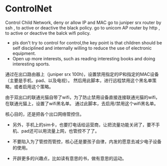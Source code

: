 # ControlNet
Control Child Network, deny or allow IP and MAC
go to juniper srx router by ssh , to active or deactive the black policy.
go to unicom AP router by http , to active or deactive the balck wifi policy.
* pls don't try to control for control,the key point is that children should be self disciplined and internally willing to reduce the use of electronic equipment.
* Open up more interests, such as reading interesting books and doing interesting sports.



通过在出口路由器上（juniper srx 100h)，设置禁用指定的IP和指定的MAC设备（主要是手机、pad、以及电视）。
然后用此脚本，进行远程禁用这个黑名单策略，或者启用这个策略。

由于双出口的联通光猫自带了wifi，为了防止禁用设备直接连接联通光猫的wifi，在联通光猫上，设置了wifi黑名单。
通过此脚本，去启用/禁用这个wifi黑名单。

核心目的，还是把各个出口网络管控住。

* 另外，手机上的sim卡，也要打电话给运营商，让把流量功能关闭了，要不手机、pad还可以用流量上网，也管控不了了。

* 不要陷入为了管控而管控，核心还是要孩子自律，内发的愿意去减少电子设备的使用。
* 开辟更多的兴趣点，比如读有意思的书，做有意思的运动。
